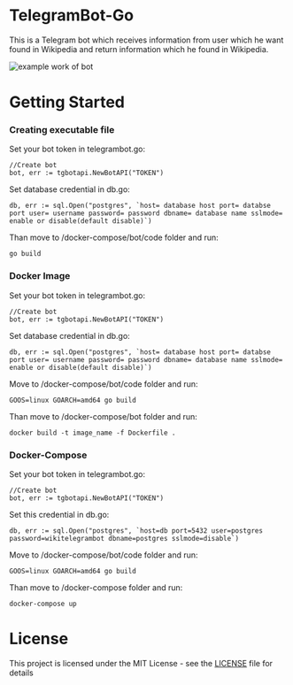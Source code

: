 # TelegramBot-Go

 This is a Telegram bot which receives information from user which he want found in Wikipedia and return information which he found in Wikipedia.

![example work of bot](https://github.com/trigun117/TelegramBot-Go/blob/master/example.jpg)
# Getting Started

### Creating executable file

Set your bot token in telegrambot.go:
```
//Create bot
bot, err := tgbotapi.NewBotAPI("TOKEN")
 ```
Set database credential in db.go:
```
db, err := sql.Open("postgres", `host= database host port= databse port user= username password= password dbname= database name sslmode= enable or disable(default disable)`)
```
Than move to /docker-compose/bot/code folder and run:
 
```
go build
```
### Docker Image
Set your bot token in telegrambot.go:
```
//Create bot
bot, err := tgbotapi.NewBotAPI("TOKEN")
 ```
Set database credential in db.go:
```
db, err := sql.Open("postgres", `host= database host port= databse port user= username password= password dbname= database name sslmode= enable or disable(default disable)`)
```
Move to /docker-compose/bot/code folder and run:
```
GOOS=linux GOARCH=amd64 go build
```
Than move to /docker-compose/bot folder and run:
```
docker build -t image_name -f Dockerfile .
```
### Docker-Compose
Set your bot token in telegrambot.go:
```
//Create bot
bot, err := tgbotapi.NewBotAPI("TOKEN")
 ```
 Set this credential in db.go:
```
db, err := sql.Open("postgres", `host=db port=5432 user=postgres password=wikitelegrambot dbname=postgres sslmode=disable`)
```
Move to /docker-compose/bot/code folder and run:
```
GOOS=linux GOARCH=amd64 go build
```
Than move to /docker-compose folder and run:
```
docker-compose up
```

# License

This project is licensed under the MIT License - see the [LICENSE](LICENSE) file for details
